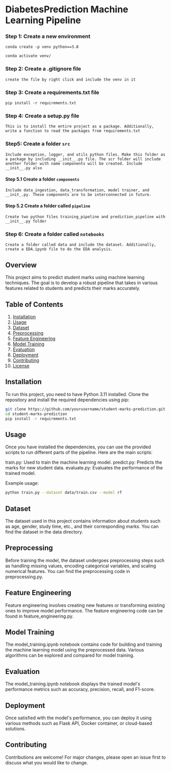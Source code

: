 # DiabetesPrediction Machine Learning Pipeline

### Step 1: Create a new environment

```
conda create -p venv python==3.8

conda activate venv/
```
### Step 2: Create a .gitignore file

```
create the file by right click and include the venv in it
```

### Step 3: Create a requirements.txt file 
```
pip install -r requirements.txt
```

### Step 4: Create a setup.py file 
```
This is to install the entire project as a package. Additionally, write a function to read the packages from requirements.txt
```

### Step5: Create a folder `src` 
```
Include exception, logger, and utils python files. Make this folder as a package by including __init__.py file. The scr folder will include another folder with name components will be created. Include __init__.py also 
```
#### Step 5.1 Create a folder `components`

```
Include data_ingestion, data_transformation, model trainer, and __init_.py. These components are to be interconnected in future. 
```
#### Step 5.2 Create a folder called `pipeline`
```
Create two python files training_pipeline and prediction_pipeline with __init__.py folder
``` 

### Step 6: Create a folder called `notebooks` 
```
Create a folder called data and include the dataset. Additionally, create a EDA.ipynb file to do the EDA analysis.
```
## Overview

This project aims to predict student marks using machine learning techniques. The goal is to develop a robust pipeline that takes in various features related to students and predicts their marks accurately.

## Table of Contents

1. [Installation](#installation)
2. [Usage](#usage)
3. [Dataset](#dataset)
4. [Preprocessing](#preprocessing)
5. [Feature Engineering](#feature-engineering)
6. [Model Training](#model-training)
7. [Evaluation](#evaluation)
8. [Deployment](#deployment)
9. [Contributing](#contributing)
10. [License](#license)

## Installation

To run this project, you need to have Python 3.11 installed. Clone the repository and install the required dependencies using pip:

```bash
git clone https://github.com/yourusername/student-marks-prediction.git
cd student-marks-prediction
pip install -r requirements.txt
```

## Usage

Once you have installed the dependencies, you can use the provided scripts to run different parts of the pipeline. Here are the main scripts:

train.py: Used to train the machine learning model.
predict.py: Predicts the marks for new student data.
evaluate.py: Evaluates the performance of the trained model.

Example usage:

```bash
python train.py --dataset data/train.csv --model rf
```

## Dataset

The dataset used in this project contains information about students such as age, gender, study time, etc., and their corresponding marks. You can find the dataset in the data directory.

## Preprocessing

Before training the model, the dataset undergoes preprocessing steps such as handling missing values, encoding categorical variables, and scaling numerical features. You can find the preprocessing code in preprocessing.py.

## Feature Engineering

Feature engineering involves creating new features or transforming existing ones to improve model performance. The feature engineering code can be found in feature_engineering.py.

## Model Training

The model_training.ipynb notebook contains code for building and training the machine learning model using the preprocessed data. Various algorithms can be explored and compared for model training.

## Evaluation

The model_training.ipynb notebook displays the trained model's performance metrics such as accuracy, precision, recall, and F1-score.

## Deployment

Once satisfied with the model's performance, you can deploy it using various methods such as Flask API, Docker container, or cloud-based solutions.

## Contributing

Contributions are welcome! For major changes, please open an issue first to discuss what you would like to change.

